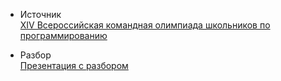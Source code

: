 - Источник  
[XIV Всероссийская командная олимпиада школьников по программированию](https://neerc.ifmo.ru/school/russia-team/archive.html#2013-2014)


- Разбор  
[Презентация с разбором](https://neerc.ifmo.ru/school/russia-team/archive.html#2013-2014)
